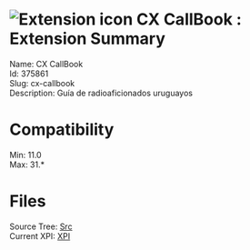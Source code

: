 # ![Extension icon](https://addons.thunderbird.net/user-media/addon_icons/375/375861-64.png?modified=1339003223) CX CallBook : Extension Summary

Name: CX CallBook  
Id: 375861  
Slug: cx-callbook  
Description: Guía de radioaficionados uruguayos
  

# Compatibility
Min: 11.0  
Max: 31.*  

# Files

Source Tree: [Src](C:/Dev/Thunderbird/ThunderKdB/xall/xOther/375861-cx-callbook/src)  
Current XPI: [XPI](C:/Dev/Thunderbird/ThunderKdB/xall/xOther/375861-cx-callbook/xpi)  



